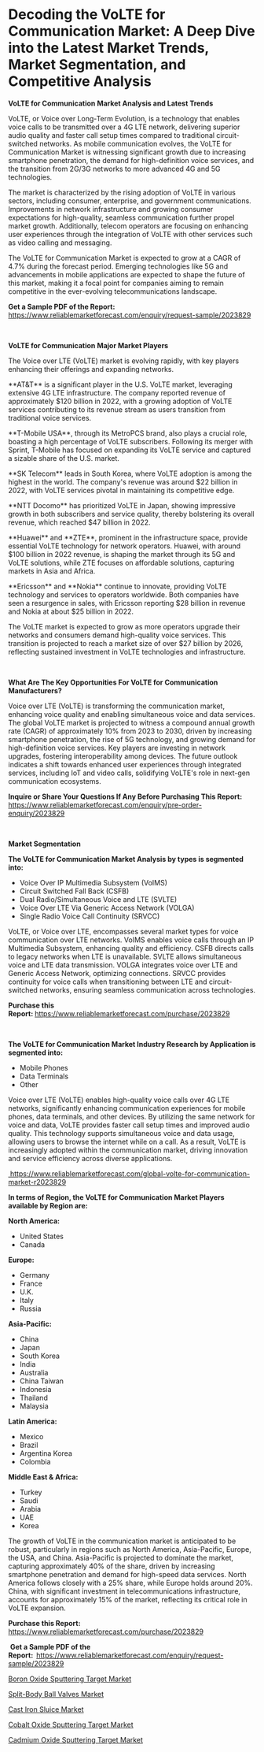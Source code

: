<p><h1>Decoding the VoLTE for Communication Market: A Deep Dive into the Latest Market Trends, Market Segmentation, and Competitive Analysis</h1></p><p><strong>VoLTE for Communication Market Analysis and Latest Trends</strong></p>
<p><p>VoLTE, or Voice over Long-Term Evolution, is a technology that enables voice calls to be transmitted over a 4G LTE network, delivering superior audio quality and faster call setup times compared to traditional circuit-switched networks. As mobile communication evolves, the VoLTE for Communication Market is witnessing significant growth due to increasing smartphone penetration, the demand for high-definition voice services, and the transition from 2G/3G networks to more advanced 4G and 5G technologies.</p><p>The market is characterized by the rising adoption of VoLTE in various sectors, including consumer, enterprise, and government communications. Improvements in network infrastructure and growing consumer expectations for high-quality, seamless communication further propel market growth. Additionally, telecom operators are focusing on enhancing user experiences through the integration of VoLTE with other services such as video calling and messaging.</p><p>The VoLTE for Communication Market is expected to grow at a CAGR of 4.7% during the forecast period. Emerging technologies like 5G and advancements in mobile applications are expected to shape the future of this market, making it a focal point for companies aiming to remain competitive in the ever-evolving telecommunications landscape.</p></p>
<p><strong>Get a Sample PDF of the Report:&nbsp;</strong> <a href="https://www.reliablemarketforecast.com/enquiry/request-sample/2023829?utm_campaign=1733&utm_medium=2&utm_source=Github&utm_content=ia&utm_term=30102024&utm_id=volte-for-communication">https://www.reliablemarketforecast.com/enquiry/request-sample/2023829</a></p>
<p>&nbsp;</p>
<p><strong>VoLTE for Communication Major Market Players</strong></p>
<p><p>The Voice over LTE (VoLTE) market is evolving rapidly, with key players enhancing their offerings and expanding networks. </p><p>**AT&T** is a significant player in the U.S. VoLTE market, leveraging extensive 4G LTE infrastructure. The company reported revenue of approximately $120 billion in 2022, with a growing adoption of VoLTE services contributing to its revenue stream as users transition from traditional voice services.</p><p>**T-Mobile USA**, through its MetroPCS brand, also plays a crucial role, boasting a high percentage of VoLTE subscribers. Following its merger with Sprint, T-Mobile has focused on expanding its VoLTE service and captured a sizable share of the U.S. market.</p><p>**SK Telecom** leads in South Korea, where VoLTE adoption is among the highest in the world. The company's revenue was around $22 billion in 2022, with VoLTE services pivotal in maintaining its competitive edge.</p><p>**NTT Docomo** has prioritized VoLTE in Japan, showing impressive growth in both subscribers and service quality, thereby bolstering its overall revenue, which reached $47 billion in 2022.</p><p>**Huawei** and **ZTE**, prominent in the infrastructure space, provide essential VoLTE technology for network operators. Huawei, with around $100 billion in 2022 revenue, is shaping the market through its 5G and VoLTE solutions, while ZTE focuses on affordable solutions, capturing markets in Asia and Africa.</p><p>**Ericsson** and **Nokia** continue to innovate, providing VoLTE technology and services to operators worldwide. Both companies have seen a resurgence in sales, with Ericsson reporting $28 billion in revenue and Nokia at about $25 billion in 2022.</p><p>The VoLTE market is expected to grow as more operators upgrade their networks and consumers demand high-quality voice services. This transition is projected to reach a market size of over $27 billion by 2026, reflecting sustained investment in VoLTE technologies and infrastructure.</p></p>
<p>&nbsp;</p>
<p><strong>What Are The Key Opportunities For VoLTE for Communication Manufacturers?</strong></p>
<p><p>Voice over LTE (VoLTE) is transforming the communication market, enhancing voice quality and enabling simultaneous voice and data services. The global VoLTE market is projected to witness a compound annual growth rate (CAGR) of approximately 10% from 2023 to 2030, driven by increasing smartphone penetration, the rise of 5G technology, and growing demand for high-definition voice services. Key players are investing in network upgrades, fostering interoperability among devices. The future outlook indicates a shift towards enhanced user experiences through integrated services, including IoT and video calls, solidifying VoLTE's role in next-gen communication ecosystems.</p></p>
<p><strong>Inquire or Share Your Questions If Any Before Purchasing This Report:</strong> <a href="https://www.reliablemarketforecast.com/enquiry/pre-order-enquiry/2023829?utm_campaign=1733&utm_medium=2&utm_source=Github&utm_content=ia&utm_term=30102024&utm_id=volte-for-communication">https://www.reliablemarketforecast.com/enquiry/pre-order-enquiry/2023829</a></p>
<p>&nbsp;</p>
<p><strong>Market Segmentation</strong></p>
<p><strong>The VoLTE for Communication Market Analysis by types is segmented into:</strong></p>
<p><ul><li>Voice Over IP Multimedia Subsystem (VoIMS)</li><li>Circuit Switched Fall Back (CSFB)</li><li>Dual Radio/Simultaneous Voice and LTE (SVLTE)</li><li>Voice Over LTE Via Generic Access Network (VOLGA)</li><li>Single Radio Voice Call Continuity (SRVCC)</li></ul></p>
<p><p>VoLTE, or Voice over LTE, encompasses several market types for voice communication over LTE networks. VoIMS enables voice calls through an IP Multimedia Subsystem, enhancing quality and efficiency. CSFB directs calls to legacy networks when LTE is unavailable. SVLTE allows simultaneous voice and LTE data transmission. VOLGA integrates voice over LTE and Generic Access Network, optimizing connections. SRVCC provides continuity for voice calls when transitioning between LTE and circuit-switched networks, ensuring seamless communication across technologies.</p></p>
<p><strong>Purchase this Report:&nbsp;</strong><a href="https://www.reliablemarketforecast.com/purchase/2023829?utm_campaign=1733&utm_medium=2&utm_source=Github&utm_content=ia&utm_term=30102024&utm_id=volte-for-communication">https://www.reliablemarketforecast.com/purchase/2023829</a></p>
<p>&nbsp;</p>
<p><strong>The VoLTE for Communication Market Industry Research by Application is segmented into:</strong></p>
<p><ul><li>Mobile Phones</li><li>Data Terminals</li><li>Other</li></ul></p>
<p><p>Voice over LTE (VoLTE) enables high-quality voice calls over 4G LTE networks, significantly enhancing communication experiences for mobile phones, data terminals, and other devices. By utilizing the same network for voice and data, VoLTE provides faster call setup times and improved audio quality. This technology supports simultaneous voice and data usage, allowing users to browse the internet while on a call. As a result, VoLTE is increasingly adopted within the communication market, driving innovation and service efficiency across diverse applications.</p></p>
<p><a href="https://www.reliablemarketforecast.com/global-volte-for-communication-market-r2023829?utm_campaign=1733&utm_medium=2&utm_source=Github&utm_content=ia&utm_term=30102024&utm_id=volte-for-communication">&nbsp;https://www.reliablemarketforecast.com/global-volte-for-communication-market-r2023829</a></p>
<p><strong>In terms of Region, the VoLTE for Communication Market Players available by Region are:</strong></p>
<p>
    <p> <strong> North America: </strong>
        <ul>
            <li>United States</li>
            <li>Canada</li>
        </ul>
        </p> 
    <p> <strong> Europe: </strong>
        <ul>
            <li>Germany</li>
            <li>France</li>
            <li>U.K.</li>
            <li>Italy</li>
            <li>Russia</li>
        </ul>
        </p> 
    <p> <strong> Asia-Pacific: </strong>
        <ul>
            <li>China</li>
            <li>Japan</li>
            <li>South Korea</li>
            <li>India</li>
            <li>Australia</li>
            <li>China Taiwan</li>
            <li>Indonesia</li>
            <li>Thailand</li>
            <li>Malaysia</li>
        </ul>
        </p> 
    <p> <strong> Latin America: </strong>
        <ul>
            <li>Mexico</li>
            <li>Brazil</li>
            <li>Argentina Korea</li>
            <li>Colombia</li>
        </ul>
        </p> 
    <p> <strong> Middle East & Africa: </strong>
        <ul>
            <li>Turkey</li>
            <li>Saudi</li>
            <li>Arabia</li>
            <li>UAE</li>
            <li>Korea</li>
        </ul>
    </p>
    </p>
<p><p>The growth of VoLTE in the communication market is anticipated to be robust, particularly in regions such as North America, Asia-Pacific, Europe, the USA, and China. Asia-Pacific is projected to dominate the market, capturing approximately 40% of the share, driven by increasing smartphone penetration and demand for high-speed data services. North America follows closely with a 25% share, while Europe holds around 20%. China, with significant investment in telecommunications infrastructure, accounts for approximately 15% of the market, reflecting its critical role in VoLTE expansion.</p></p>
<p><strong>Purchase this Report: </strong><a href="https://www.reliablemarketforecast.com/purchase/2023829?utm_campaign=1733&utm_medium=2&utm_source=Github&utm_content=ia&utm_term=30102024&utm_id=volte-for-communication">https://www.reliablemarketforecast.com/purchase/2023829</a></p>
<p>&nbsp;<strong>Get a Sample PDF of the Report:&nbsp;&nbsp;</strong><a href="https://www.reliablemarketforecast.com/enquiry/request-sample/2023829?utm_campaign=1733&utm_medium=2&utm_source=Github&utm_content=ia&utm_term=30102024&utm_id=volte-for-communication">https://www.reliablemarketforecast.com/enquiry/request-sample/2023829</a></p>
<p><strong></strong></p>
<p><p><a href="https://www.linkedin.com/pulse/boron-oxide-sputtering-target-market-evolution-regional-y9l6c?utm_campaign=1733&utm_medium=2&utm_source=Github&utm_content=ia&utm_term=30102024&utm_id=volte-for-communication">Boron Oxide Sputtering Target Market</a></p><p><a href="https://www.linkedin.com/pulse/evaluating-split-body-ball-valves-market-trends-growth-opportunities-rutbc?utm_campaign=1733&utm_medium=2&utm_source=Github&utm_content=ia&utm_term=30102024&utm_id=volte-for-communication">Split-Body Ball Valves Market</a></p><p><a href="https://www.linkedin.com/pulse/in-depth-analysis-global-cast-iron-sluice-market-scope-its-jf46c?utm_campaign=1733&utm_medium=2&utm_source=Github&utm_content=ia&utm_term=30102024&utm_id=volte-for-communication">Cast Iron Sluice Market</a></p><p><a href="https://www.linkedin.com/pulse/cobalt-oxide-sputtering-target-market-global-regional-ulm6c?utm_campaign=1733&utm_medium=2&utm_source=Github&utm_content=ia&utm_term=30102024&utm_id=volte-for-communication">Cobalt Oxide Sputtering Target Market</a></p><p><a href="https://www.linkedin.com/pulse/cadmium-oxide-sputtering-target-market-shifts-strategic-fwvqc?utm_campaign=1733&utm_medium=2&utm_source=Github&utm_content=ia&utm_term=30102024&utm_id=volte-for-communication">Cadmium Oxide Sputtering Target Market</a></p></p>